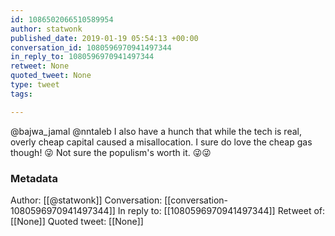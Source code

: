 ```yaml
---
id: 1086502066510589954
author: statwonk
published_date: 2019-01-19 05:54:13 +00:00
conversation_id: 1080596970941497344
in_reply_to: 1080596970941497344
retweet: None
quoted_tweet: None
type: tweet
tags:

---
```


@bajwa_jamal @nntaleb I also have a hunch that while the tech is real, overly cheap capital caused a misallocation. I sure do love the cheap gas though! 😜 Not sure the populism's worth it. 😜😜

### Metadata

Author: [[@statwonk]]
Conversation: [[conversation-1080596970941497344]]
In reply to: [[1080596970941497344]]
Retweet of: [[None]]
Quoted tweet: [[None]]
